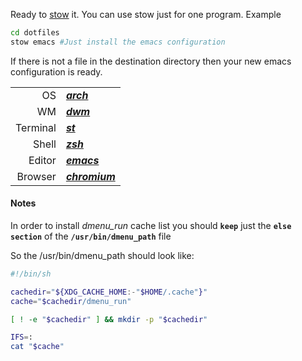 Ready to [stow](https://www.gnu.org/software/stow/) it.
You can use stow just for one program. Example
```sh
cd dotfiles
stow emacs #Just install the emacs configuration
```
If there is not a file in the destination directory then
your new emacs configuration is ready.

|          |                                                  |
|---------:|:-------------------------------------------------|
|       OS | ***[arch](https://archlinux.org)***              |
|       WM | ***[dwm](https:dwm.suckless.org)***              |
| Terminal | ***[st](https://st.suckless.org)***              |
|    Shell | ***[zsh](https://zsh.org/)***                    |
|   Editor | ***[emacs](http://www.gnu.org/software/emacs)*** |
|  Browser | ***[chromium](https://www.chromium.org)***       |

#### Notes
In order to install *dmenu_run* cache list
you should **`keep`** just the **`else section`** of the
**`/usr/bin/dmenu_path`** file

So the /usr/bin/dmenu_path should look like:
```sh
#!/bin/sh

cachedir="${XDG_CACHE_HOME:-"$HOME/.cache"}"
cache="$cachedir/dmenu_run"

[ ! -e "$cachedir" ] && mkdir -p "$cachedir"

IFS=:
cat "$cache"
```
